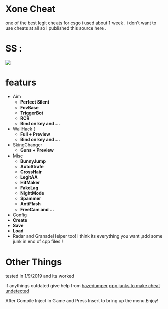 # Xone Cheat
one of the best legit cheats for csgo i used about 1 week .
i don't want to use cheats at all so i published this source here .
# SS :
![](https://hjmcoder.com/xone.png)

# featurs 

* Aim 
    * **Perfect Silent**
    * **FovBase**
    * **TriggerBot**
    * **RCR**
    * **Bind on key and ...**
* WallHack (
    * **Full + Preview**
    * **Bind on key and ...**
* SkingChanger 
    * **Guns + Preview**
* Misc
    * **BunnyJump**
    * **AutoStrafe**
    * **CrossHair**
    * **LegitAA**
    * **HitMaker**
    * **FakeLag**
    * **NightMode**
    * **Spammer**
    * **AntiFlash**
    * **FreeCam and ...**
* Config
* **Create**
* **Save**
* **Load**
* Radar and GranadeHelper too!
i think its everything you want ,add some junk in end of cpp files !

# Other Things
tested in 1/9/2019 and its worked 

if anythings outdated give help from [hazedumper](https://github.com/frk1/hazedumper)
[cpp junks to make cheat undetected](https://hjmcoder.com/junkcpp/generate)

After Compile Inject in Game and Press Insert to bring up the menu.Enjoy!
